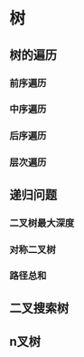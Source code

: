 # 树

## 树的遍历
### 前序遍历
### 中序遍历
### 后序遍历
### 层次遍历

## 递归问题
### 二叉树最大深度
### 对称二叉树
### 路径总和

## 二叉搜索树


## n叉树
